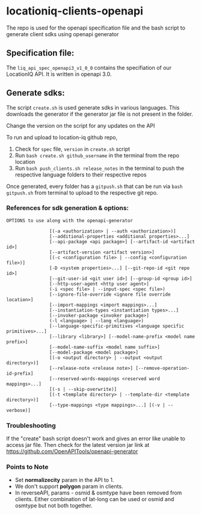 # locationiq-clients-openapi

The repo is used for the openapi specification file and the bash script to generate client sdks using openapi generator

## Specification file:
The `liq_api_spec_openapi3_v1_0_0` contains the specifiation of our LocationIQ API. It is written in openapi 3.0.

## Generate sdks:
The script `create.sh` is used generate sdks in various languages. This downloads the generator if the generator jar file is not present in the folder.

Change the version on the script for any updates on the API

To run and upload to location-iq github repo, 
1) Check for `spec` file, `version` in `create.sh` script
2) Run `bash create.sh github_username` in the terminal from the repo location
3) Run `bash push_clients.sh release_notes` in the terminal to push the respective language folders to their respective repos

Once generated, every folder has a `gitpush.sh` that can be run via `bash gitpush.sh` from terminal to upload to the respective git repo.

### References for sdk generation & options:

```
OPTIONS to use along with the openapi-generator
        
                [(-a <authorization> | --auth <authorization>)]
                [--additional-properties <additional properties>...]
                [--api-package <api package>] [--artifact-id <artifact id>]
                [--artifact-version <artifact version>]
                [(-c <configuration file> | --config <configuration file>)]
                [-D <system properties>...] [--git-repo-id <git repo id>]
                [--git-user-id <git user id>] [--group-id <group id>]
                [--http-user-agent <http user agent>]
                (-i <spec file> | --input-spec <spec file>)
                [--ignore-file-override <ignore file override location>]
                [--import-mappings <import mappings>...]
                [--instantiation-types <instantiation types>...]
                [--invoker-package <invoker package>]
                (-l <language> | --lang <language>)
                [--language-specific-primitives <language specific primitives>...]
                [--library <library>] [--model-name-prefix <model name prefix>]
                [--model-name-suffix <model name suffix>]
                [--model-package <model package>]
                [(-o <output directory> | --output <output directory>)]
                [--release-note <release note>] [--remove-operation-id-prefix]
                [--reserved-words-mappings <reserved word mappings>...]
                [(-s | --skip-overwrite)]
                [(-t <template directory> | --template-dir <template directory>)]
                [--type-mappings <type mappings>...] [(-v | --verbose)]
```

### Troubleshooting

If the "create" bash script doesn't work and gives an error like unable to access jar file.
Then check for the latest version jar link at https://github.com/OpenAPITools/openapi-generator

### Points to Note
- Set **normalizecity** param in the API to 1.
- We don't support **polygon** param in clients.
- In reverseAPI, params - osmid & osmtype have been removed from clients.
Either combination of lat-long can be used or osmid and osmtype but not both together.